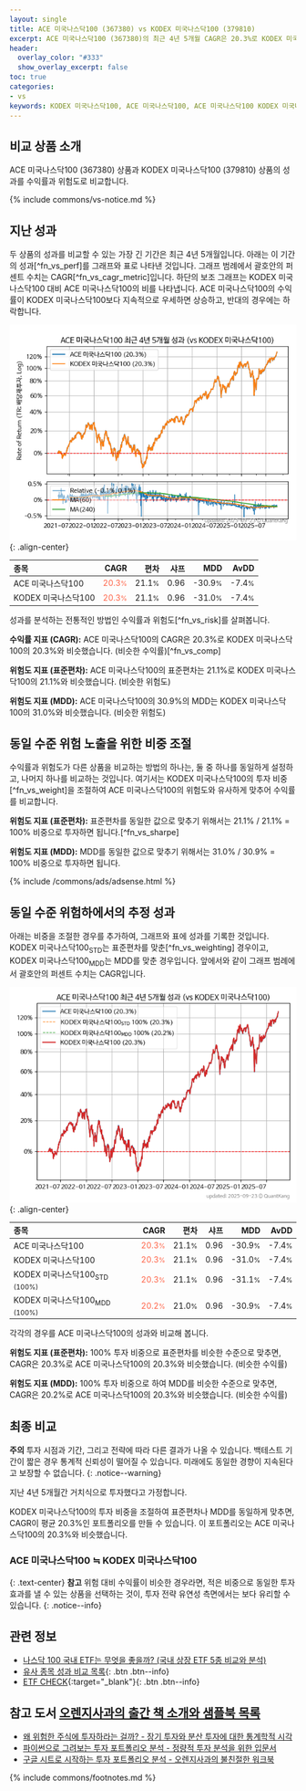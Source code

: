 ```yaml
---
layout: single
title: ACE 미국나스닥100 (367380) vs KODEX 미국나스닥100 (379810)
excerpt: ACE 미국나스닥100 (367380)의 최근 4년 5개월 CAGR은 20.3%로 KODEX 미국나스닥100 (379810)의 20.3%와 비슷했습니다.
header:
  overlay_color: "#333"
  show_overlay_excerpt: false
toc: true
categories:
- vs
keywords: KODEX 미국나스닥100, ACE 미국나스닥100, ACE 미국나스닥100 KODEX 미국나스닥100 비교, 367380, 379810, 367380 367380 비교
---
```


## 비교 상품 소개


ACE 미국나스닥100 (367380) 상품과 KODEX 미국나스닥100 (379810) 상품의 성과를 수익률과 위험도로 비교합니다.





{% include commons/vs-notice.md %}

## 지난 성과

두 상품의 성과를 비교할 수 있는 가장 긴 기간은 최근 4년 5개월입니다. 아래는 이 기간의 성과[^fn_vs_perf]를 그래프와 표로 나타낸 것입니다.
그래프 범례에서 괄호안의 퍼센트 수치는 CAGR[^fn_vs_cagr_metric]입니다.
하단의 보조 그래프는 KODEX 미국나스닥100 대비 ACE 미국나스닥100의 비를 나타냅니다.
ACE 미국나스닥100의 수익률이 KODEX 미국나스닥100보다 지속적으로 우세하면 상승하고, 반대의 경우에는 하락합니다.

![ACE 미국나스닥100](/vs/images/367380-vs-379810_dual.png){: .align-center}

| **종목** | **CAGR** | **편차** | **샤프** | **MDD** | **AvDD** |
| :------------ | ------: | -----------: | -------: | ------: | -------: |
| ACE 미국나스닥100 | <span style="color: tomato">20.3<small>%</small></span> | 21.1<small>%</small> | 0.96 | -30.9<small>%</small> | -7.4<small>%</small> |
| KODEX 미국나스닥100 | <span style="color: tomato">20.3<small>%</small></span> | 21.1<small>%</small> | 0.96 | -31.0<small>%</small> | -7.4<small>%</small> |

<!-- more -->


성과를 분석하는 전통적인 방법인 수익률과 위험도[^fn_vs_risk]를 살펴봅니다.

**수익률 지표 (CAGR):** ACE 미국나스닥100의 CAGR은 20.3%로 KODEX 미국나스닥100의 20.3%와 비슷했습니다. (비슷한 수익률)[^fn_vs_comp]

**위험도 지표 (표준편차):** ACE 미국나스닥100의 표준편차는 21.1%로 KODEX 미국나스닥100의 21.1%와 비슷했습니다. (비슷한 위험도)

**위험도 지표 (MDD):** ACE 미국나스닥100의 30.9%의 MDD는 KODEX 미국나스닥100의 31.0%와 비슷했습니다. (비슷한 위험도)



## 동일 수준 위험 노출을 위한 비중 조절

수익률과 위험도가 다른 상품을 비교하는 방법의 하나는, 둘 중 하나를 동일하게 설정하고, 나머지 하나를 비교하는 것입니다.
여기서는 KODEX 미국나스닥100의 투자 비중[^fn_vs_weight]을 조절하여 ACE 미국나스닥100의 위험도와 유사하게 맞추어 수익률를 비교합니다.

**위험도 지표 (표준편차):** 표준편차를 동일한 값으로 맞추기 위해서는 21.1% / 21.1% = 100% 비중으로 투자하면 됩니다.[^fn_vs_sharpe]

**위험도 지표 (MDD):** MDD를 동일한 값으로 맞추기 위해서는 31.0% / 30.9% = 100% 비중으로 투자하면 됩니다.


{% include /commons/ads/adsense.html %}



## 동일 수준 위험하에서의 추정 성과

아래는 비중을 조절한 경우를 추가하여, 그래프와 표에 성과를 기록한 것입니다.
KODEX 미국나스닥100<sub>STD</sub>는 표준편차를 맞춘[^fn_vs_weighting] 경우이고, KODEX 미국나스닥100<sub>MDD</sub>는 MDD를 맞춘 경우입니다.
앞에서와 같이 그래프 범례에서 괄호안의 퍼센트 수치는 CAGR입니다.


![ACE 미국나스닥100](/vs/images/367380-vs-379810.png){: .align-center}



| **종목** | **CAGR** | **편차** | **샤프** | **MDD** | **AvDD** |
| :------------ | ------: | -----------: | -------: | ------: | -------: |
| ACE 미국나스닥100 | <span style="color: tomato">20.3<small>%</small></span> | 21.1<small>%</small> | 0.96 | -30.9<small>%</small> | -7.4<small>%</small> |
| KODEX 미국나스닥100 | <span style="color: tomato">20.3<small>%</small></span> | 21.1<small>%</small> | 0.96 | -31.0<small>%</small> | -7.4<small>%</small> |
| KODEX 미국나스닥100<sub>STD</sub> <small>(100%)</small> | <span style="color: tomato">20.3<small>%</small></span> | 21.1<small>%</small> | 0.96 | -31.1<small>%</small> | -7.4<small>%</small> |
| KODEX 미국나스닥100<sub>MDD</sub> <small>(100%)</small> | <span style="color: tomato">20.2<small>%</small></span> | 21.0<small>%</small> | 0.96 | -30.9<small>%</small> | -7.4<small>%</small> |



각각의 경우를 ACE 미국나스닥100의 성과와 비교해 봅니다.

**위험도 지표 (표준편차):** 100% 투자 비중으로 표준편차를 비슷한 수준으로 맞추면, CAGR은 20.3%로 ACE 미국나스닥100의 20.3%와 비슷했습니다. (비슷한 수익률)

**위험도 지표 (MDD):** 100% 투자 비중으로 하여 MDD를 비슷한 수준으로 맞추면, CAGR은 20.2%로 ACE 미국나스닥100의 20.3%와 비슷했습니다. (비슷한 수익률)




## 최종 비교

**주의** 투자 시점과 기간, 그리고 전략에 따라 다른 결과가 나올 수 있습니다. 백테스트 기간이 짧은 경우 통계적 신뢰성이 떨어질 수 있습니다. 미래에도 동일한 경향이 지속된다고 보장할 수 없습니다.
{: .notice--warning}

지난 4년 5개월간 거치식으로 투자했다고 가정합니다.

KODEX 미국나스닥100의 투자 비중을 조절하여 표준편차나 MDD를 동일하게 맞추면, CAGR이 평균 20.3%인 포트폴리오를 만들 수 있습니다.
이 포트폴리오는 ACE 미국나스닥100의 20.3%와 비슷했습니다.

### ACE 미국나스닥100 ≒ KODEX 미국나스닥100
{: .text-center}
**참고** 위험 대비 수익률이 비슷한 경우라면, 적은 비중으로 동일한 투자 효과를 낼 수 있는 상품을 선택하는 것이, 투자 전략 유연성 측면에서는 보다 유리할 수 있습니다.
{: .notice--info}


## 관련 정보

- [나스닥 100 국내 ETF는 무엇을 좋을까? (국내 상장 ETF 5종 비교와 분석)](https://kongdori.tistory.com/310)
- [유사 종목 성과 비교 목록](/vs/){: .btn .btn--info}
- [ETF CHECK](https://www.etfcheck.co.kr/mobile/etpitem/379810/compare?compCode%5B%5D=367380){:target="_blank"}{: .btn .btn--info}


## 참고 도서 [오렌지사과의 출간 책 소개와 샘플북 목록](https://kongdori.tistory.com/691)

- [왜 위험한 주식에 투자하라는 걸까? - 장기 투자와 분산 투자에 대한 통계학적 시각](https://kongdori.tistory.com/421)
- [파이썬으로 그려보는 투자 포트폴리오 분석  - 정량적 투자 분석을 위한 입문서](https://kongdori.tistory.com/643)
- [구글 시트로 시작하는 투자 포트폴리오 분석 - 오렌지사과의 불친절한 워크북](https://kongdori.tistory.com/449)

{% include commons/footnotes.md %}